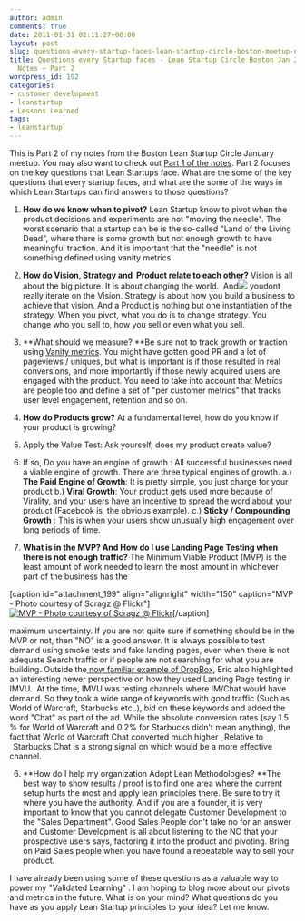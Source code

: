 ```yaml
---
author: admin
comments: true
date: 2011-01-31 02:11:27+00:00
layout: post
slug: questions-every-startup-faces-lean-startup-circle-boston-meetup-notes-part-2
title: Questions every Startup faces - Lean Startup Circle Boston Jan 2011 Meetup
  Notes – Part 2
wordpress_id: 192
categories:
- customer development
- leanstartup
- Lessons Learned
tags:
- leanstartup
---
```


This is Part 2 of my notes from the Boston Lean Startup Circle January meetup. You may also want to check out [Part 1 of the notes](http://www.startupproductmanager.com/2011/01/notes-from-lean-startup-circle-boston-jan-2011-meetup-part-1/). Part 2 focuses on the key questions that Lean Startups face. What are the some of the key questions that every startup faces, and what are the some of the ways in which Lean Startups can find answers to those questions?



	
  1. **How do we know when to pivot?**
Lean Startup know to pivot when the product decisions and experiments are not "moving the needle". The worst scenario that a startup can be is the so-called "Land of the Living Dead", where there is some growth but not enough growth to have meaningful traction. And it is important that the "needle" is not something defined using vanity metrics.

	
  2. **How do Vision, Strategy and  Product relate to each other?**
Vision is all about the big picture. It is about changing the world.  And![](http://www.startupproductmanager.com/wp-content/uploads/2011/01/vision-strategy-product.jpg) youdont really iterate on the Vision. Strategy is about how you build a business to achieve that vision. And a Product is nothing but one instantiation of the strategy. When you pivot, what you do is to change strategy. You change who you sell to, how you sell or even what you sell.

	
  3. **What should we measure?
**Be sure not to track growth or traction using [Vanity metrics](http://blogs.hbr.org/cs/2010/02/entrepreneurs_beware_of_vanity_metrics.html). You might have gotten good PR and a lot of pageviews / uniques, but what is important is if those resulted in real conversions, and more importantly if those newly acquired users are engaged with the product. You need to take into account that Metrics are people too and define a set of "per customer metrics" that tracks user level engagement, retention and so on.

	
  4. **How do Products grow?**
At a fundamental level, how do you know if your product is growing?
1. Apply the Value Test: Ask yourself, does my product create value?
2. If so, Do you have an engine of growth : All successful businesses need a viable engine of growth. There are three typical engines of growth.
a.) **The Paid Engine of Growth**: It is pretty simple, you just charge for your product
b.) **Viral Growth**: Your product gets used more because of Virality, and your users have an incentive to spread the word about your product (Facebook is  the obvious example).
c.) **Sticky / Compounding Growth** : This is when your users show unusually high engagement over long periods of time.

	
  5. **What is in the MVP? And How do I use Landing Page Testing when there is not enough traffic?**
The Minimum Viable Product (MVP) is the least amount of work needed to learn the most amount in whichever part of the business has the

[caption id="attachment_199" align="alignright" width="150" caption="MVP - Photo courtesy of Scragz @ Flickr"][![MVP - Photo courtesy of Scragz @ Flickr](http://www.startupproductmanager.com/wp-content/uploads/2011/01/sapling-150x150.jpg)](http://www.startupproductmanager.com/wp-content/uploads/2011/01/sapling.jpg)[/caption]

maximum uncertainty. If you are not quite sure if something should be in the MVP or not, then "NO" is a good answer. It is always possible to test demand using smoke tests and fake landing pages, even when there is not adequate Search traffic or if people are not searching for what you are building. Outside the[ now familiar example of DropBox](http://www.justin.tv/startuplessonslearned/b/262672510), Eric also highlighted an interesting newer perspective on how they used Landing Page testing in IMVU.  At the time, IMVU was testing channels where IM/Chat would have demand. So they took a wide range of keywords with good traffic (Such as World of Warcraft, Starbucks etc,.), bid on these keywords and added the word "Chat" as part of the ad. While the absolute conversion rates (say 1.5 % for World of Warcraft and 0.2% for Starbucks didn't mean anything), the fact that World of Warcraft Chat converted much higher _Relative to _Starbucks Chat is a strong signal on which would be a more effective channel.

	
  6. **How do I help my organization Adopt Lean Methodologies?
**The best way to show results / proof is to find one area where the current setup hurts the most and apply lean principles there. Be sure to try it where you have the authority. And if you are a founder, it is very important to know that you cannot delegate Customer Development to the "Sales Department". Good Sales People don't take no for an answer and Customer Development is all about listening to the NO that your prospective users says, factoring it into the product and pivoting. Bring on Paid Sales people when you have found a repeatable way to sell your product.


I have already been using some of these questions as a valuable way to power my "Validated Learning" . I am hoping to blog more about our pivots and metrics in the future. What is on your mind? What questions do you have as you apply Lean Startup principles to your idea? Let me know.
